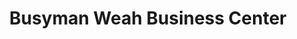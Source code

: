 ---
title: "Busyman Weah Business Center"
url: /gbarnga/busyman-weah-business-center/
shop: convenience
---